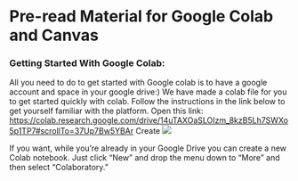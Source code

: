 # Pre-read Material for Google Colab and Canvas

### Getting Started With Google Colab:

All you need to do to get started with Google colab is to have a google account and space in your google drive:)
We have made a colab file for you to get started quickly with colab. Follow the instructions in the link below to get yourself familiar with the platform. 
Open this link: https://colab.research.google.com/drive/14uTAXOaSLOIzm_8kzB5Lh7SWXo5p1TP7#scrollTo=37Up7Bw5YBAr
Create 
![](https://imgur.com/a/vq4vyyn)

If you want, while you’re already in your Google Drive you can create a new Colab notebook. Just click “New” and drop the menu down to “More” and then select “Colaboratory.”
